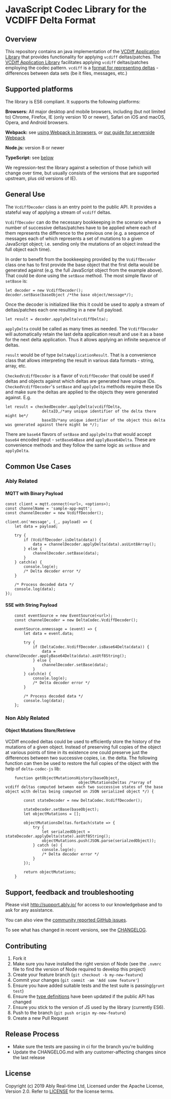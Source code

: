 # JavaScript Codec Library for the VCDIFF Delta Format

## Overview

This repository contains an java implementation of the [VCDiff Application Library](https://github.com/ably/wiki/issues/380#issuecomment-533647591) that provides functionality for applying `vcdiff` deltas/patches. The  [VCDiff Application Library](https://github.com/ably/wiki/issues/380#issuecomment-533647591) facilitates applying `vcdiff` deltas/patches employing the codec pattern. `vcdiff` is a [format for representing deltas](https://tools.ietf.org/html/rfc3284) - differences between data sets (be it files, messages, etc.) 

## Supported platforms

The library is ES6 compliant. It supports the following platforms:

**Browsers:** All major desktop and mobile browsers, including (but not limited to) Chrome, Firefox, IE (only version 10 or newer), Safari on iOS and macOS, Opera, and Android browsers.

**Webpack:** see [using Webpack in browsers](#using-webpack), or [our guide for serverside Webpack](#serverside-usage-with-webpack)

**Node.js:** version 8 or newer

**TypeScript:** see [below](#typescript)


We regression-test the library against a selection of those (which will change over time, but usually consists of the versions that are supported upstream, plus old versions of IE).


## General Use

The `VcdiffDecoder` class is an entry point to the public API. It provides a stateful way of applying a stream of `vcdiff` deltas.

`VcdiffDecoder` can do the necessary bookkeeping in the scenario where a number of successive deltas/patches have to be applied where each of them represents the difference to the previous one (e.g. a sequence of messages each of which represents a set of mutations to a given JavaScript object; i.e. sending only the mutations of an object instead the full object each time).

In order to benefit from the bookkeeping provided by the `VcdiffDecoder` class one has to first provide the base object that the first delta would be generated against (e.g. the full JavaScript object from the example above). That could be done using the `setBase` method. The most simple flavor of `setBase` is:

```
let decoder = new VcdiffDecoder();
decoder.setBase(baseObject /*the base object/message*/);
```

Once the decoder is initialized like this it could be used to apply a stream of deltas/patches each one resulting in a new full payload.

```
let result = decoder.applyDelta(vcdiffDelta);
```
`applyDelta` could be called as many times as needed. The `VcdiffDecoder` will automatically retain the last delta application result and use it as a base for the next delta application. Thus it allows applying an infinite sequence of deltas.

`result` would be of type `DeltaApplicationResult`. That is a convenience class that allows interpreting the result in various data formats - string, array, etc.

`CheckedVcdiffDecoder` is a flavor of `VcdiffDecoder` that could be used if deltas and objects against which deltas are generated have unique IDs. `CheckedVcdiffDecoder`'s `setBase` and `applyDelta` methods require these IDs and make sure the deltas are applied to the objects they were generated against. E.g.

```
let result = checkedDecoder.applyDelta(vcdiffDelta, 
                deltaID,/*any unique identifier of the delta there might be*/ 
                baseID/*any unique identifier of the object this delta was generated against there might be */);
```

There are `base64` flavors of `setBase` and `applyDelta` that would accept `base64` encoded input - `setBase64Base` and `applyBase64Delta`. These are convenience methods and they follow the same logic as `setBase` and `applyDelta`.

## Common Use Cases

### Ably Related

#### MQTT with Binary Payload

```
const client = mqtt.connect(<url>, <options>);
const channelName = 'sample-app-mqtt';
const channelDecoder = new VcdiffDecoder();

client.on('message', (_, payload) => {
    let data = payload;

    try {
        if (VcdiffDecoder.isDelta(data)) {
            data = channelDecoder.applyDelta(data).asUint8Array();
        } else {
            channelDecoder.setBase(data);
        }
    } catch(e) {
        console.log(e);
        /* Delta decoder error */
    }

    /* Process decoded data */
    console.log(data);
});
```

#### SSE with String Payload

```
    const eventSource = new EventSource(<url>);
    const channelDecoder = new DeltaCodec.VcdiffDecoder();
    
    eventSource.onmessage = (event) => {
        let data = event.data;

        try {
            if (DeltaCodec.VcdiffDecoder.isBase64Delta(data)) {
                data = channelDecoder.applyBase64Delta(data).asUtf8String();
            } else {
                channelDecoder.setBase(data);
            }
        } catch(e) {
            console.log(e);
            /* Delta decoder error */
        }
    
        /* Process decoded data */
        console.log(data);
    };
```

### Non Ably Related

#### Object Mutations Store/Retrieve

VCDiff encoded deltas could be used to efficiently store the history of the mutations of a given object. Instead of preserving full copies of the object at various points of time in its existence one could preserve just the differences between two successive copies, i.e. the delta. The following function can then be used to restore the full copies of the object with the help of `delta-codec-js` lib:

```
    function getObjectMutationsHistory(baseObject, 
                                objectMutationsDeltas /*array of vcdiff deltas computed between each two successive states of the base object with deltas being computed on JSON serialized object */) {

        const stateDecoder = new DeltaCodec.VcdiffDecoder();

        stateDecoder.setBase(baseObject);
        let objectMutations = [];
        
        objectMutationsDeltas.forEach(state => {
            try {
                let serialzedObject = stateDecoder.applyDelta(state).asUtf8String();
                objectMutations.push(JSON.parse(serialzedObject));
            } catch (e) {
                console.log(e);
                /* Delta decoder error */
            }
        });
        
        return objectMutations;
    }
```


## Support, feedback and troubleshooting

Please visit http://support.ably.io/ for access to our knowledgebase and to ask for any assistance.

You can also view the [community reported GitHub issues](https://github.com/ably/delta-codec-js/issues).

To see what has changed in recent versions, see the [CHANGELOG](CHANGELOG.md).

## Contributing

1. Fork it
2. Make sure you have installed the right version of Node (see the `.nvmrc` file to find the version of Node required to develop this project)
3. Create your feature branch (`git checkout -b my-new-feature`)
4. Commit your changes (`git commit -am 'Add some feature'`)
5. Ensure you have added suitable tests and the test suite is passing(`grunt test`)
6. Ensure the [type definitions](https://github.com/ably/delta-codec-js/blob/master/ably.d.ts) have been updated if the public API has changed
7. Ensure you stick to the version of JS used by the library (currently ES6). 
8. Push to the branch (`git push origin my-new-feature`)
9. Create a new Pull Request

## Release Process

- Make sure the tests are passing in ci for the branch you're building
- Update the CHANGELOG.md with any customer-affecting changes since the last release

## License

Copyright (c) 2019 Ably Real-time Ltd, Licensed under the Apache License, Version 2.0.  Refer to [LICENSE](LICENSE) for the license terms.
